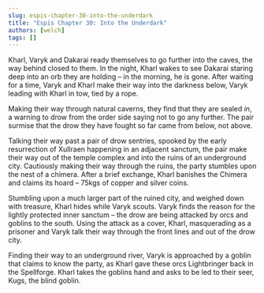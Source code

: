 ```yaml
---
slug: espis-chapter-30-into-the-underdark
title: "Espis Chapter 30: Into the Underdark"
authors: [welch]
tags: []
---
```


Kharl, Varyk and Dakarai ready themselves to go further into the caves, the way behind closed to them. In the night, Kharl wakes to see Dakarai staring deep into an orb they are holding – in the morning, he is gone. After waiting for a time, Varyk and Kharl make their way into the darkness below, Varyk leading with Kharl in tow, tied by a rope.

<!--truncate-->
 
Making their way through natural caverns, they find that they are sealed *in*, a warning to drow from the order side saying not to go any further. The pair surmise that the drow they have fought so far came from below, not above.
 
Talking their way past a pair of drow sentries, spooked by the early resurrection of Xullraen happening in an adjacent sanctum, the pair make their way out of the temple complex and into the ruins of an underground city. Cautiously making their way through the ruins, the party stumbles upon the nest of a chimera. After a brief exchange, Kharl banishes the Chimera and claims its hoard – 75kgs of copper and silver coins.
 
Stumbling upon a much larger part of the ruined city, and weighed down with treasure, Kharl hides while Varyk scouts. Varyk finds the reason for the lightly protected inner sanctum – the drow are being attacked by orcs and goblins to the south. Using the attack as a cover, Kharl, masquerading as a prisoner and Varyk talk their way through the front lines and out of the drow city.
 
Finding their way to an underground river, Varyk is approached by a goblin that claims to know the party, as Kharl gave these orcs Lightbringer back in the Spellforge. Kharl takes the goblins hand and asks to be led to their seer, Kugs, the blind goblin.